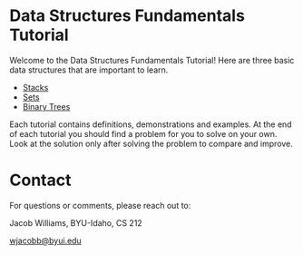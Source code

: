 # Data Structures Fundamentals Tutorial

Welcome to the Data Structures Fundamentals Tutorial! Here are three basic data structures that are important to learn.

* [Stacks](https://github.com/wjacobb/DS-FinalProject/blob/main/DS-FinalProject/Tutorial%201/Tutorial_Stacks.md)
* [Sets](https://github.com/wjacobb/DS-FinalProject/blob/main/DS-FinalProject/Tutorial%202/Tutorial_Sets.md)
* [Binary Trees](https://github.com/wjacobb/DS-FinalProject/tree/main/DS-FinalProject/Tutorial%203)

Each tutorial contains definitions, demonstrations and examples. At the end of each tutorial you should find a problem for you to solve on your own. Look at the solution only after solving the problem to compare and improve.

# Contact
For questions or comments, please reach out to:

Jacob Williams, BYU-Idaho, CS 212

wjacobb@byui.edu